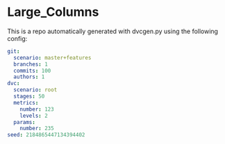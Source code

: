 
Large_Columns
===

This is a repo automatically generated with dvcgen.py using the following config:

```yaml
git:
  scenario: master+features
  branches: 1
  commits: 100
  authors: 1
dvc:
  scenario: root
  stages: 50
  metrics:
    number: 123
    levels: 2
  params:
    number: 235
seed: 2184865447134394402
```

